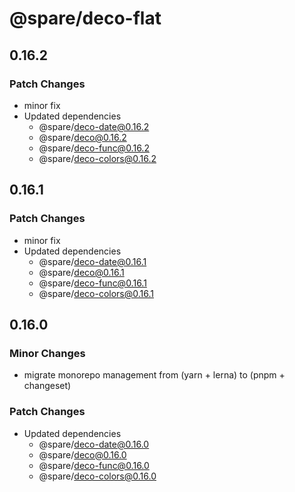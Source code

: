 # @spare/deco-flat

## 0.16.2

### Patch Changes

- minor fix
- Updated dependencies
  - @spare/deco-date@0.16.2
  - @spare/deco@0.16.2
  - @spare/deco-func@0.16.2
  - @spare/deco-colors@0.16.2

## 0.16.1

### Patch Changes

- minor fix
- Updated dependencies
  - @spare/deco-date@0.16.1
  - @spare/deco@0.16.1
  - @spare/deco-func@0.16.1
  - @spare/deco-colors@0.16.1

## 0.16.0

### Minor Changes

- migrate monorepo management from (yarn + lerna) to (pnpm + changeset)

### Patch Changes

- Updated dependencies
  - @spare/deco-date@0.16.0
  - @spare/deco@0.16.0
  - @spare/deco-func@0.16.0
  - @spare/deco-colors@0.16.0
